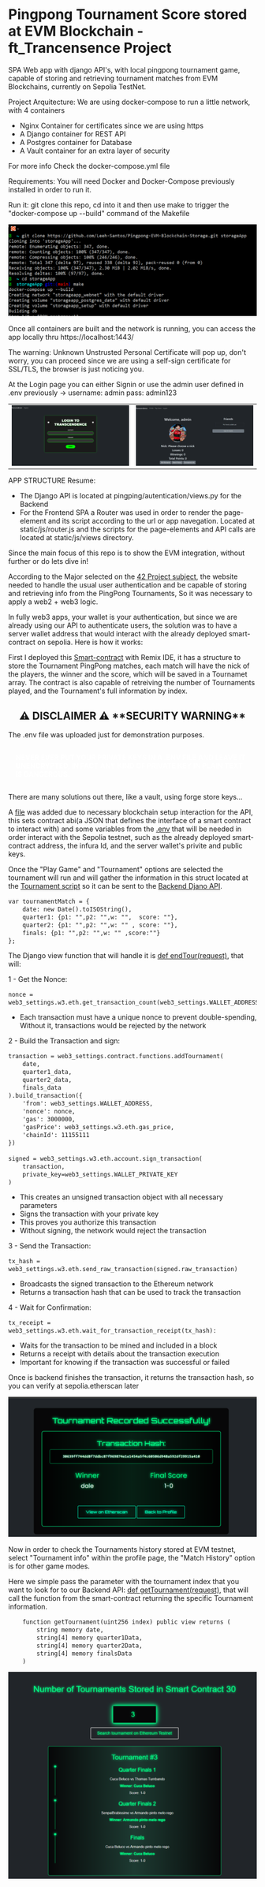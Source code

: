 # Pingpong Tournament Score stored at EVM Blockchain - ft_Trancensence Project

SPA Web app with django API's, with local pingpong tournament game, capable of storing and retrieving tournament matches from EVM Blockchains, currently on Sepolia TestNet.

Project Arquitecture: We are using docker-compose to run a little network, with 4 containers

- Nginx Container for certificates since we are using https
- A Django container for REST API
- A Postgres container for Database
- A Vault container for an extra layer of security

For more info Check the docker-compose.yml file

Requirements: You will need Docker and Docker-Compose previously installed in order to run it.

Run it: git clone this repo, cd into it and then use make to trigger the "docker-compose up --build" command of the Makefile

![just use make bro](images-rdme/make.png)

Once all containers are built and the network is running, you can access the app locally thru https://localhost:1443/

The warning: Unknown Unstrusted Personal Certificate will pop up, don't worry, you can proceed since we are using a self-sign certificate for SSL/TLS, the browser is just noticing you.

At the Login page you can either Signin or use the admin user defined in .env previously -> username: admin pass: admin123

<table>
  <tr>
    <td><img src="images-rdme/landing.png" alt="tornei"></td>
    <td><img src="images-rdme/profile.png" alt="tornei"></td>
  </tr>
</table>

APP STRUCTURE Resume:

- The Django API is located at pingping/autentication/views.py for the Backend
- For the Frontend SPA a Router was used in order to render the page-element and its script according to the url or app navegation. Located at static/js/router.js and the scripts for the page-elements and API calls are located at static/js/views directory.

Since the main focus of this repo is to show the EVM integration, without further or do lets dive in!

According to the Major selected on the [42 Project subject](en.subject.pdf), the website needed to handle the usual user authentication and be capable of storing and retrieving info from the PingPong Tournaments, So it was necessary to apply a web2 + web3 logic.

In fully web3 apps, your wallet is your authentication, but since we are already using our API to authenticate users, the solution was to have a server wallet address that would interact with the already deployed smart-contract on sepolia. Here is how it works:

First I deployed this [Smart-contract](tournament-pica.sol) with Remix IDE, it has a structure to store the Tournament PingPong matches, each match will have the nick of the players, the winner and the score, which will be saved in a Tournamet array. The contract is also capable of retreiving the number of Tournaments played, and the Tournament's full information by index.



<div align="center">
  <h2>⚠️ DISCLAIMER ⚠️ **SECURITY WARNING**</h2>
</div>

The .env file was uploaded just for demonstration purposes. 
<div style="; color: white; padding: 15px; border-radius: 5px; margin: 10px 0;">
<strong>NEVER EVER PUT YOUR PRIVATE KEYS IN A .ENV FILE AND LEAVE IT UNENCRYPTED, IN FACT ANY KIND OF PRIVATE KEY IN PLAIN TEXT IS DANGEROUS.</strong>
</div>

There are many solutions out there, like a vault, using forge store keys...

A [file](pingpong/authentication/web3_settings.py) was added due to necessary blockchain setup interaction for the API, this sets contract abi(a JSON that defines the interface of a smart contract to interact with) and some variables from the [.env](.env) that will be needed in order interact with the Sepolia testnet, such as the already deployed smart-contract address, the infura Id, and the server wallet's privite and public keys.

Once the "Play Game" and "Tournament" options are selected the tournament will run and will gather the information in this struct located at the [Tournament script](pingpong/static/js/views/Tourhistory.js) so it can be sent to the [Backend Djano API](pingpong/authentication/views.py). 
```
var tournamentMatch = {
    date: new Date().toISOString(),
    quarter1: {p1: "",p2: "",w: "",  score: ""},
    quarter2: {p1: "",p2: "",w: "" , score: ""},
    finals: {p1: "",p2: "",w: "" ,score:""}
};
```
The Django view function that will handle it is [def endTour(request)](pingpong/authentication/views.py#L400-L444), that will:

1 - Get the Nonce:


```
nonce = web3_settings.w3.eth.get_transaction_count(web3_settings.WALLET_ADDRESS)
```
- Each transaction must have a unique nonce to prevent double-spending, Without it, transactions would be rejected by the network

2 - Build the Transaction and sign:

```
transaction = web3_settings.contract.functions.addTournament(
    date,
    quarter1_data,
    quarter2_data,
    finals_data
).build_transaction({
    'from': web3_settings.WALLET_ADDRESS,
    'nonce': nonce,
    'gas': 3000000,
    'gasPrice': web3_settings.w3.eth.gas_price,
    'chainId': 11155111
})

signed = web3_settings.w3.eth.account.sign_transaction(
    transaction,
    private_key=web3_settings.WALLET_PRIVATE_KEY
)
```
- This creates an unsigned transaction object with all necessary parameters
- Signs the transaction with your private key
- This proves you authorize this transaction
- Without signing, the network would reject the transaction

3 - Send the Transaction:

```
tx_hash = web3_settings.w3.eth.send_raw_transaction(signed.raw_transaction)
```
- Broadcasts the signed transaction to the Ethereum network
- Returns a transaction hash that can be used to track the transaction

4 - Wait for Confirmation:
```
tx_receipt = web3_settings.w3.eth.wait_for_transaction_receipt(tx_hash):
```

- Waits for the transaction to be mined and included in a block
- Returns a receipt with details about the transaction execution
- Important for knowing if the transaction was successful or failed

Once is backend finishes the transaction, it returns the transaction hash, so you can verify at sepolia.etherscan later

![acabou!](images-rdme/tourended.png)

Now in order to check the Tournaments history stored at EVM testnet, select "Tournament info" within the profile page, the "Match History" option is for other game modes.

Here we simple pass the parameter with the tournament index that you want to look for to our Backend API: [def getTournament(request)](pingpong/authentication/views.py#L476-L530), that will call the function from the smart-contract returning the specific Tournament information.
```
    function getTournament(uint256 index) public view returns (
        string memory date,
        string[4] memory quarter1Data,
        string[4] memory quarter2Data,
        string[4] memory finalsData
    ) 
```

![tornei](images-rdme/gettour.png)
















